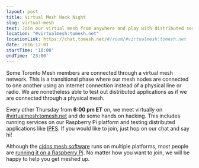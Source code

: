 ```yaml
---
layout: post
title: Virtual Mesh Hack Night
slug: virtual-mesh
text: Join our virtual mesh from anywhere and play with distributed services.
location: "#virtualmesh:tomesh.net"
locationLink: https://chat.tomesh.net/#/room/#virtualmesh:tomesh.net
date: 2016-12-01
startTime: '18:00'
endTime: '23:00'
---
```


Some Toronto Mesh members are connected through a virtual mesh network. This is a transitional phase where our mesh nodes are connected to one another using an internet connection instead of a physical line or radio. We are nonetheless able to test out distributed applications as if we are connected through a physical mesh.

Every other Thursday from **6:00 pm ET** on, we meet virtually on [#virtualmesh:tomesh.net](https://chat.tomesh.net/#/room/#virtualmesh:tomesh.net) and do some hands on hacking. This includes running services on our Raspberry Pi platform and testing distributed applications like [IPFS](https://ipfs.io/). If you would like to join, just hop on our chat and say hi!

Although the [cjdns mesh software](https://github.com/cjdelisle/cjdns) runs on multiple platforms, most people are [running it on a Raspberry Pi](https://github.com/tomeshnet/prototype-cjdns-pi2). No matter how you want to join, we will be happy to help you get meshed up.
